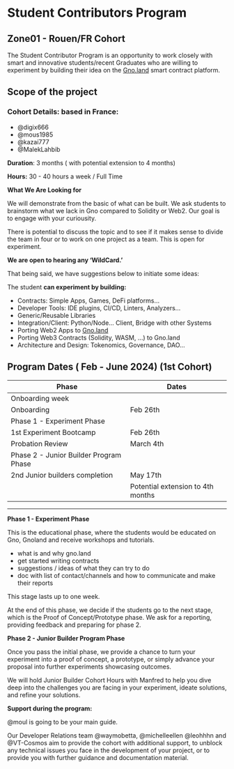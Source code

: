 # Student Contributors Program

## Zone01 - Rouen/FR Cohort

The Student Contributor Program is an opportunity to work closely with smart and innovative students/recent Graduates who are willing to experiment by building their idea on the [Gno.land](http://Gno.land) smart contract platform. 

## **Scope of the project**

### Cohort Details: based in France:

- @digix666
- @mous1985
- @kazai777
- @MalekLahbib

**Duration**: 3 months ( with potential extension to 4 months)

**Hours:** 30 - 40 hours a week / Full Time 

**What We Are Looking for** 

We will demonstrate from the basic of what can be built. We ask students to brainstorm what we lack in Gno compared to Solidity or Web2. Our goal is to engage with your curiousity. 

There is potential to discuss the topic and to see if it makes sense to divide the team in four or to work on one project as a team. This is open for experiment.

**We are open to hearing any ‘WildCard.’** 

That being said, we have suggestions below to initiate some ideas: 

The student **can experiment by building:** 

- Contracts: Simple Apps, Games, DeFi platforms…
- Developer Tools: IDE plugins, CI/CD, Linters, Analyzers…
- Generic/Reusable Libraries
- Integration/Client: Python/Node… Client, Bridge with other Systems
- Porting Web2 Apps to [Gno.land](http://Gno.land)
- Porting Web3 Contracts (Solidity, WASM, …) to Gno.land
- Architecture and Design: Tokenomics, Governance, DAO…

## **Program Dates ( Feb - June 2024) (1st Cohort)**

| Phase | Dates  |
| --- | --- |
| Onboarding week  |  |
| Onboarding  | Feb 26th |
| Phase 1 - Experiment Phase |  |
| 1st Experiment Bootcamp  | Feb 26th |
| Probation Review | March 4th  |
| Phase 2 - Junior Builder Program Phase |  |
| 2nd Junior builders completion| May 17th  |
|  | Potential extension to 4th months |

****

**Phase 1 - Experiment Phase**

This is the educational phase, where the students would be educated on Gno, Gnoland and receive workshops and tutorials. 

- what is and why gno.land
- get started writing contracts
- suggestions / ideas of what they can try to do
- doc with list of contact/channels and how to communicate and make their reports


This stage lasts up to one week. 

At the end of this phase, we decide if the students go to the next stage, which is the Proof of Concept/Prototype phase. We ask for a reporting, providing feedback and preparing for phase 2. 

**Phase 2 - Junior Builder Program Phase**

Once you pass the initial phase, we provide a chance to turn your experiment into a proof of concept, a prototype, or simply advance your proposal into further experiments showcasing outcomes. 

We will hold Junior Builder Cohort Hours with Manfred to help you dive deep into the challenges you are facing in your experiment, ideate solutions, and refine your solutions.

**Support during the program:**

@moul is going to be your main guide.

Our Developer Relations team @waymobetta, @michelleellen @leohhhn and @VT-Cosmos aim to provide the cohort with additional support, to unblock any technical issues you face in the development of your project, or to provide you with further guidance and documentation material. 


